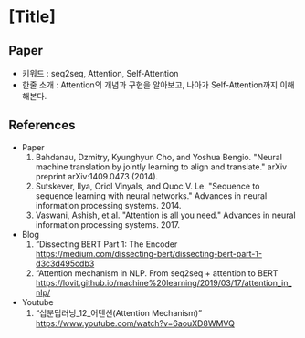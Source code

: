 # [Title]

## Paper

- 키워드 : seq2seq, Attention, Self-Attention
- 한줄 소개 : Attention의 개념과 구현을 알아보고, 나아가 Self-Attention까지 이해해본다.

## References

* Paper
  1. Bahdanau, Dzmitry, Kyunghyun Cho, and Yoshua Bengio. "Neural machine translation by jointly learning to align and translate." arXiv preprint arXiv:1409.0473 (2014).
  2. Sutskever, Ilya, Oriol Vinyals, and Quoc V. Le. "Sequence to sequence learning with neural networks." Advances in neural information processing systems. 2014.
  3. Vaswani, Ashish, et al. "Attention is all you need." Advances in neural information processing systems. 2017.
* Blog
  1. “Dissecting BERT Part 1: The Encoder https://medium.com/dissecting-bert/dissecting-bert-part-1-d3c3d495cdb3
  2. “Attention mechanism in NLP. From seq2seq + attention to BERT https://lovit.github.io/machine%20learning/2019/03/17/attention_in_nlp/
* Youtube
  1. “십분딥러닝_12_어텐션(Attention Mechanism)” https://www.youtube.com/watch?v=6aouXD8WMVQ

